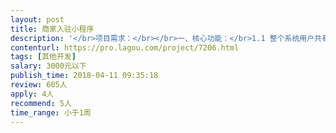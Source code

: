 ```yaml
---                
layout: post       
title: 商家入驻小程序           
description: '</br>项目需求：</br></br>一、核心功能：</br>1.1 整个系统用户共有三种身份：普通用户、商家、代理商。</br>1.2 首页展示以入驻商户为最小单位，信息流展示，可筛选，可搜索。</br>1.3 商家填写信息，自动入驻。入驻方式分两种，一种缴纳一定金额入驻，金额可后台自定义；另一种推广一定人数入驻，推广人数可后台自定义。两种方式可后台选择开关。</br>1.4 代理功能。普通用户可申请代理，申请提交后由管理员后台审核。同时，管理员也可直接从后台将任意普通用户设置成代理商。每个代理商拥有唯一5位数随机编码。</br>1.5 后台可自定义开关入驻商户是否需要填写代理商编码，才能入驻。商户填写了代理商编码，成功入驻，后台可统计该代理商的推广业绩。</br>&nbsp;</br>'     
contenturl: https://pro.lagou.com/project/7206.html      
tags: [其他开发]            
salary: 3000元以下          
publish_time: 2018-04-11 09:35:18         
review: 605人                   
apply: 4人                   
recommend: 5人                   
time_range: 小于1周              
---                 
```

